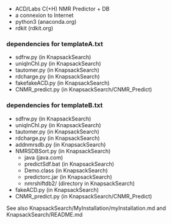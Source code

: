 - ACD/Labs C(+H) NMR Predictor + DB
- a connexion to Internet
- python3 (anaconda.org)
- rdkit (rdkit.org)

### dependencies for templateA.txt

- sdfrw.py (in KnapsackSearch)
- uniqInChI.py (in KnapsackSearch)
- tautomer.py (in KnapsackSearch)
- rdcharge.py (in KnapsackSearch)
- fakefakeACD.py (in KnapsackSearch)
- CNMR_predict.py (in KnapsackSearch/CNMR_Predict)

### dependencies for templateB.txt

- sdfrw.py (in KnapsackSearch)
- uniqInChI.py (in KnapsackSearch)
- tautomer.py (in KnapsackSearch)
- rdcharge.py (in KnapsackSearch)
- addnmrsdb.py (in KnapsackSearch)
- NMRSDBSort.py (in KnapsackSearch)
	- java (java.com)
	- predictSdf.bat (in KnapsackSearch)
	- Demo.class (in KnapsackSearch)
	- predictorc.jar (in KnapsackSearch)
	- nmrshiftdb2/ (directory in KnapsackSearch)
- fakeACD.py (in KnapsackSearch)
- CNMR_predict.py (in KnapsackSearch/CNMR_Predict)

See also KnapsackSearch/MyInstallation/myInstallation.md and KnapsackSearch/README.md
